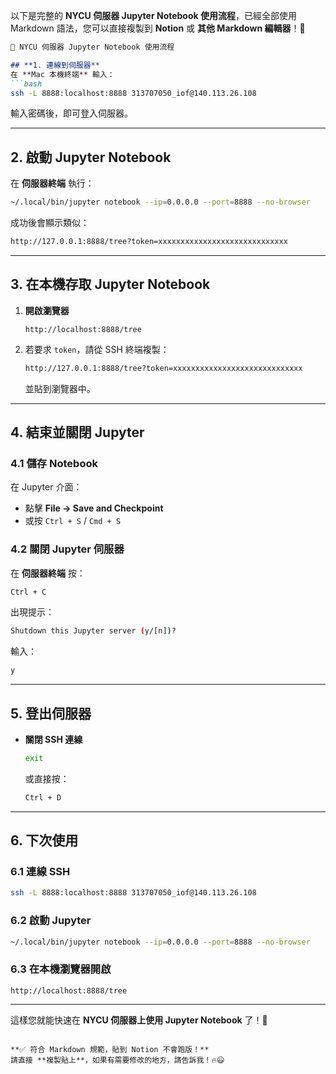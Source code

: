 以下是完整的 **NYCU 伺服器 Jupyter Notebook 使用流程**，已經全部使用 Markdown 語法，您可以直接複製到 **Notion** 或 **其他 Markdown 編輯器**！🚀

```markdown
📌 NYCU 伺服器 Jupyter Notebook 使用流程

## **1. 連線到伺服器**
在 **Mac 本機終端** 輸入：
```bash
ssh -L 8888:localhost:8888 313707050_iof@140.113.26.108
```
輸入密碼後，即可登入伺服器。

---

## **2. 啟動 Jupyter Notebook**
在 **伺服器終端** 執行：
```bash
~/.local/bin/jupyter notebook --ip=0.0.0.0 --port=8888 --no-browser
```
成功後會顯示類似：
```bash
http://127.0.0.1:8888/tree?token=xxxxxxxxxxxxxxxxxxxxxxxxxxxxx
```

---

## **3. 在本機存取 Jupyter Notebook**
1. **開啟瀏覽器**
   ```text
   http://localhost:8888/tree
   ```
2. 若要求 `token`，請從 SSH 終端複製：
   ```bash
   http://127.0.0.1:8888/tree?token=xxxxxxxxxxxxxxxxxxxxxxxxxxxxx
   ```
   並貼到瀏覽器中。

---

## **4. 結束並關閉 Jupyter**
### **4.1 儲存 Notebook**
在 Jupyter 介面：
- 點擊 **File → Save and Checkpoint**
- 或按 `Ctrl + S` / `Cmd + S`

### **4.2 關閉 Jupyter 伺服器**
在 **伺服器終端** 按：
```bash
Ctrl + C
```
出現提示：
```bash
Shutdown this Jupyter server (y/[n])?
```
輸入：
```bash
y
```

---

## **5. 登出伺服器**
- **關閉 SSH 連線**
  ```bash
  exit
  ```
  或直接按：
  ```bash
  Ctrl + D
  ```

---

## **6. 下次使用**
### **6.1 連線 SSH**
```bash
ssh -L 8888:localhost:8888 313707050_iof@140.113.26.108
```

### **6.2 啟動 Jupyter**
```bash
~/.local/bin/jupyter notebook --ip=0.0.0.0 --port=8888 --no-browser
```

### **6.3 在本機瀏覽器開啟**
```text
http://localhost:8888/tree
```

---

這樣您就能快速在 **NYCU 伺服器上使用 Jupyter Notebook** 了！🚀
```

**✅ 符合 Markdown 規範，貼到 Notion 不會跑版！**  
請直接 **複製貼上**，如果有需要修改的地方，請告訴我！🔥😃
